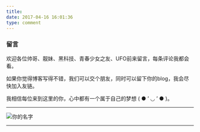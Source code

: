 ```yaml
---
title: 
date: 2017-04-16 16:01:36
type: comment
---
```

### 留言

欢迎各位帅哥、靓妹、黑科技、青春少女之友、UFO前来留言，每条评论我都会看。

如果你觉得博客写得不错，我们可以交个朋友，同时可以留下你的blog，我会尽快加入友链。

我相信每位来到这里的你，心中都有一个属于自己的梦想   ( ● ’ ◡ ’ ● )。
<hr>

![你的名字](http://ooes75dyq.bkt.clouddn.com/commentyour_names.jpg?imageslim)

<hr>